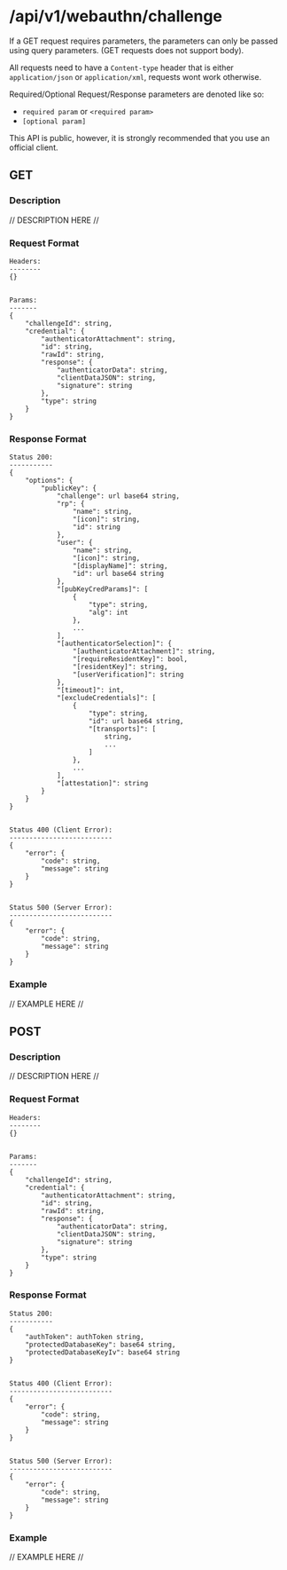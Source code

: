# /api/v1/webauthn/challenge
If a GET request requires parameters, the parameters can only be passed using query parameters. (GET requests does not support body).

All requests need to have a `Content-type` header that is either `application/json` or `application/xml`, requests wont work otherwise. 

Required/Optional Request/Response parameters are denoted like so:
- `required param` or `<required param>`
- `[optional param]` 

This API is public, however, it is strongly recommended that you use an official client.

## GET
### Description
// DESCRIPTION HERE //

### Request Format
```
Headers:
--------
{}


Params:
-------
{
    "challengeId": string,
    "credential": {
        "authenticatorAttachment": string,
        "id": string,
        "rawId": string,
        "response": {
            "authenticatorData": string,
            "clientDataJSON": string,
            "signature": string
        },
        "type": string
    }
}
```

### Response Format
```
Status 200:
-----------
{
    "options": {
        "publicKey": {
            "challenge": url base64 string,
            "rp": {
                "name": string,
                "[icon]": string,
                "id": string
            },
            "user": {
                "name": string,
                "[icon]": string,
                "[displayName]": string,
                "id": url base64 string
            },
            "[pubKeyCredParams]": [
                {
                    "type": string,
                    "alg": int
                },
                ...
            ],
            "[authenticatorSelection]": {
                "[authenticatorAttachment]": string,
                "[requireResidentKey]": bool,
                "[residentKey]": string,
                "[userVerification]": string
            },
            "[timeout]": int,
            "[excludeCredentials]": [
                {
                    "type": string,
                    "id": url base64 string,
                    "[transports]": [
                        string,
                        ...
                    ]
                },
                ...
            ],
            "[attestation]": string
        }
    }
}


Status 400 (Client Error):
--------------------------
{
    "error": {
        "code": string,
        "message": string
    }
}


Status 500 (Server Error):
--------------------------
{
    "error": {
        "code": string,
        "message": string
    }
}
```

### Example
// EXAMPLE HERE //

## POST
### Description
// DESCRIPTION HERE //

### Request Format
```
Headers:
--------
{}


Params:
-------
{
    "challengeId": string,
    "credential": {
        "authenticatorAttachment": string,
        "id": string,
        "rawId": string,
        "response": {
            "authenticatorData": string,
            "clientDataJSON": string,
            "signature": string
        },
        "type": string
    }
}
```

### Response Format
```
Status 200:
-----------
{
    "authToken": authToken string,
    "protectedDatabaseKey": base64 string,
    "protectedDatabaseKeyIv": base64 string
}


Status 400 (Client Error):
--------------------------
{
    "error": {
        "code": string,
        "message": string
    }
}


Status 500 (Server Error):
--------------------------
{
    "error": {
        "code": string,
        "message": string
    }
}
```

### Example
// EXAMPLE HERE //